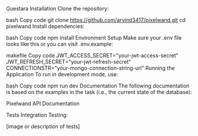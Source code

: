 Guestara
Installation
Clone the repository:

bash
Copy code
git clone https://github.com/arvind3417/pixelwand.git
cd pixelwand
Install dependencies:

bash
Copy code
npm install
Environment Setup
Make sure your .env file looks like this or you can visit .env.example:

makefile
Copy code
JWT_ACCESS_SECRET="your-jwt-access-secret"
JWT_REFRESH_SECRET="your-jwt-refresh-secret"
CONNECTIONSTR="your-mongo-connection-string-url"
Running the Application
To run in development mode, use:

bash
Copy code
npm run dev
Documentation
The following documentation is based on the examples in the task (i.e., the current state of the database):

Pixelwand API Documentation

Tests
Integration Testing:

[image or description of tests]
